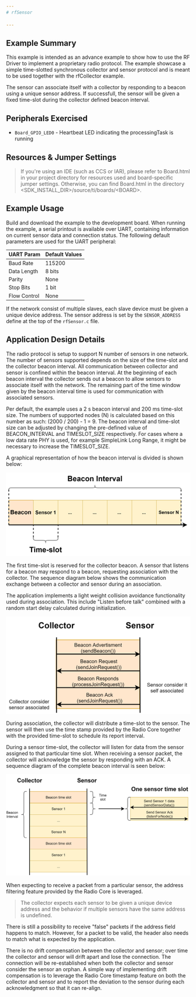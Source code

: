 ```yaml
---
# rfSensor

---
```


## Example Summary

This example is intended as an advance example to show how to use the RF
Driver to implement a proprietary radio protocol. The example showcase a
simple time-slotted synchronous collector and sensor protocol and is meant to
be used together with the rfCollector example.

The sensor can associate itself with a collector by responding to a beacon
using a unique sensor address. If successfull, the sensor will be given a fixed
time-slot during the collector defined beacon interval.

## Peripherals Exercised

* `Board_GPIO_LED0`  - Heartbeat LED indicating the processingTask is running

## Resources & Jumper Settings

> If you're using an IDE (such as CCS or IAR), please refer to Board.html in
your project directory for resources used and board-specific jumper settings.
Otherwise, you can find Board.html in the directory
&lt;SDK_INSTALL_DIR&gt;/source/ti/boards/&lt;BOARD&gt;.

## Example Usage

Build and download the example to the development board. When running the
example, a serial printout is available over UART, containing information on
current sensor data and connection status. The following default parameters
are used for the UART peripheral:

  UART Param     |Default Values
  -------------- |----------------
  Baud Rate      |115200
  Data Length    |8 bits
  Parity         |None
  Stop Bits      |1 bit
  Flow Control   |None

If the network consist of multiple slaves, each slave device must be given a
unique device address. The sensor address is set by the ``SENSOR_ADDRESS``
define at the top of the ``rfSensor.c`` file.

## Application Design Details

The radio protocol is setup to support N number of sensors in one network.
The number of sensors supported depends on the size of the time-slot and the
collector beacon interval. All communication between collector and sensor is
confined within the beacon interval. At the beginning of each beacon interval
the collector sends out a beacon to allow sensors to associate itself with the
network. The remaining part of the time window given by the beacon interval
time is used for communication with associated sensors.

Per default, the example uses a 2 s beacon interval and 200 ms time-slot size.
The numbers of supported nodes (N) is calculated based on this number as
such: (2000 / 200) - 1 = 9. The beacon interval and time-slot size can be
adjusted by changing the pre-defined value of BEACON_INTERVAL and TIMESLOT_SIZE
respectively. For cases where a low data rate PHY is used, for example
SimpleLink Long Range, it might be necessary to increase the TIMESLOT_SIZE.

A graphical representation of how the beacon interval is divided is shown
below:

![](resources/beacon_interval_time_slot_dist.png)

The first time-slot is reserved for the collector beacon. A sensor that
listens for a beacon may respond to a beacon, requesting association with the
collector. The sequence diagram below shows the communication exchange between
a collector and sensor during an association.

The application implements a light weight collision avoidance functionality
used during association. This include "Listen before talk" combined
with a random start delay calculated during initialization.

![](resources/association_sequence.png)

During association, the collector will distribute a time-slot to the sensor.
The sensor will then use the time stamp provided by the Radio Core together
with the provided time-slot to schedule its report interval.

During a sensor time-slot, the collector will listen for data from the sensor
assigned to that particular time slot. When receiving a sensor packet, the
collector will acknowledge the sensor by responding with an ACK. A sequence
diagram of the complete beacon interval is seen below:

![](resources/complete_sequence.png)

When expecting to receive a packet from a particular sensor, the address
filtering feature provided by the Radio Core is leveraged.

>The collector expects each sensor to be given a unique device address and the
behavior if multiple sensors have the same address is undefined.

There is still a possibility to receive "false" packets if the address field
happens to match. However, for a packet to be valid, the header also needs to
match what is expected by the application.

There is no drift compensation between the collector and sensor; over time the
collector and sensor will drift apart and lose the connection. The connection
will be re-established when both the collector and sensor consider the sensor
an orphan. A simple way of implementing drift compensation is to leverage the
Radio Core timestamp feature on both the collector and sensor and to report
the deviation to the sensor during each acknowledgment so that it can re-align.
